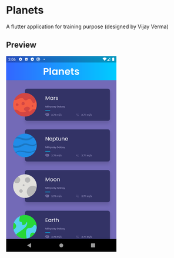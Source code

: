# Planets

A flutter application for training purpose (designed by Vijay Verma)

## Preview

<img src="Screenshot_1604066819.png" width="300">
